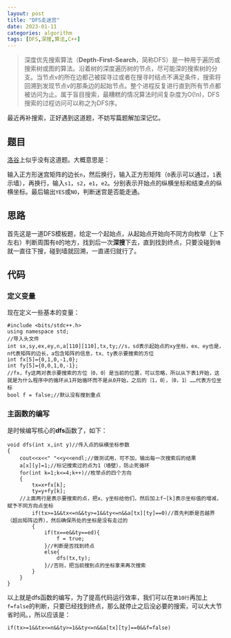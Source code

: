 ```yaml
---
layout: post
title: "DFS走迷宫"
date: 2023-01-11
categories: algorithm
tags: [DFS,深搜,算法,C++]
---
```


>深度优先搜索算法（**Depth-First-Search**，简称DFS）是一种用于遍历或搜索树或图的算法。沿着树的深度遍历树的节点，尽可能深的搜索树的分支。当节点v的所在边都己被探寻过或者在搜寻时结点不满足条件，搜索将回溯到发现节点v的那条边的起始节点。整个进程反复进行直到所有节点都被访问为止。属于盲目搜索，最糟糕的情况算法时间复杂度为O(!n)，DFS搜索的过程访问可以称之为DFS序。

最近再补搜索，正好遇到这道题，不妨写篇题解加深记忆。

## 题目
[洛谷](https://www.luogu.com.cn/)上似乎没有这道题。大概意思是：

输入正方形迷宫矩阵的边长`n`，然后换行，输入正方形矩阵（`0`表示可以通过，`1`表示墙），再换行，输入`s1`，`s2`，`e1`，`e2`。分别表示开始点的纵横坐标和结束点的纵横坐标。最后输出`YES`或`NO`，判断迷宫是否能走通。

## 思路

首先这是一道DFS模板题，给定一个起始点，从起始点开始向不同方向枚举（上下左右）判断周围有`0`的地方，找到后一次**深搜**下去，直到找到终点，只要没碰到`墙`就一直往下搜，碰到墙就回溯，一直递归就行了。

## 代码

### 定义变量

现在定义一些基本的变量：

```
#include <bits/stdc++.h>
using namespace std;
//导入头文件
int sx,sy,ex,ey,n,a[110][110],tx,ty;//s，sd表示起始点的xy坐标，ex、ey也是，n代表矩阵的边长，a包含矩阵的信息，tx、ty表示要搜索的方位
int fx[5]={0,1,0,-1,0};
int fy[5]={0,0,1,0,-1};
//fx，fy这两对表示要搜索的方位｛0，0｝是当前的位置，可以忽略，所以从下表1开始，这就是为什么程序中的循环从1开始循环而不是从0开始，之后的｛1，0｝，｛0，1｝……代表方位坐标
bool f = false;//默认没有搜到重点
```

### 主函数的编写
是时候编写核心的**dfs**函数了，如下：

```
void dfs(int x,int y)//传入点的纵横坐标参数
{
	cout<<x<<" "<<y<<endl;//做测试用，可不加，输出每一次搜索后的结果
	a[x][y]=1;//标记搜索过的点为1（墙壁），防止死循环
	for(int k=1;k<=4;k++)//枚举点的四个方向
	{
		tx=x+fx[k];
		ty=y+fy[k];
    //上面两行是表示要搜索的点，把x、y坐标给他们，然后加上f~[k]表示坐标值的增减，赋予不同方向点坐标
		if(tx>=1&&tx<=n&&ty>=1&&ty<=n&&a[tx][ty]==0)//首先判断是否越界（超出矩阵边界），然后确保所处的坐标是没有走过的
		{
			if(tx==e&&ty==ed){
				f = true;
			}//判断是否找到终点
			else{
				dfs(tx,ty);	
			}//否则，把当前搜到点的坐标拿来再次搜索
		}
	}
}
```

以上就是dfs函数的编写，为了提高代码运行效率，我们可以在`第10行`再加上`f=false`的判断，只要已经找到终点，那么就停止之后没必要的搜索，可以大大节省时间。，所以应该是：

```
if(tx>=1&&tx<=n&&ty>=1&&ty<=n&&a[tx][ty]==0&&f=false)
```

